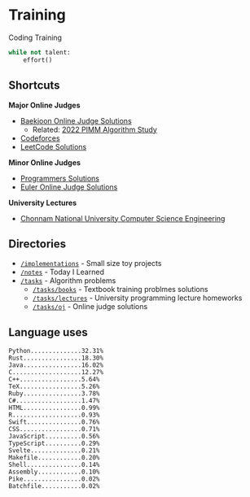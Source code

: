 # Training
Coding Training

```python
while not talent:
    effort()
```

## Shortcuts
**Major Online Judges**
* [Baekjoon Online Judge Solutions](./tasks/oj/boj/)
  * Related: [2022 PIMM Algorithm Study](https://github.com/rootachieve/Algorithm-study)
* [Codeforces](./tasks/oj/codeforces/)
* [LeetCode Solutions](./tasks/oj/leetcode/)

**Minor Online Judges**
* [Programmers Solutions](./tasks/oj/programmers)
* [Euler Online Judge Solutions](./tasks/oj/euleroj)

**University Lectures**
* [Chonnam National University Computer Science Engineering](./tasks/lectures/jnu/)

## Directories
* [`/implementations`](./implementations/) - Small size toy projects
* [`/notes`](./notes/) - Today I Learned
* [`/tasks`](./tasks/) - Algorithm problems
  * [`/tasks/books`](./tasks/books/) - Textbook training problmes solutions
  * [`/tasks/lectures`](./tasks/lectures/) - University programming lecture homeworks
  * [`/tasks/oj`](./tasks/oj/) - Online judge solutions

## Language uses
```
Python..............32.31%
Rust................18.30%
Java................16.02%
C...................12.27%
C++.................5.64%
TeX.................5.26%
Ruby................3.78%
C#..................1.47%
HTML................0.99%
R...................0.93%
Swift...............0.76%
CSS.................0.71%
JavaScript..........0.56%
TypeScript..........0.29%
Svelte..............0.21%
Makefile............0.20%
Shell...............0.14%
Assembly............0.10%
Pike................0.02%
Batchfile...........0.02%
```
